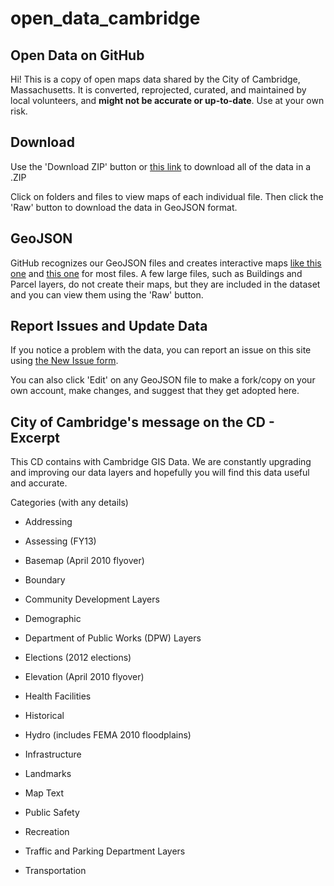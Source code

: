 open_data_cambridge
===================

## Open Data on GitHub

Hi! This is a copy of open maps data shared by the City of Cambridge, Massachusetts.
It is converted, reprojected, curated, and maintained by local volunteers, and <strong>might not be
accurate or up-to-date</strong>. Use at your own risk.

## Download

Use the 'Download ZIP' button or
<a href="https://github.com/codeforboston/open_data_cambridge/archive/master.zip">this link</a> to download all of the data in a .ZIP

Click on folders and files to view maps of each individual file. Then click the 'Raw' button to download the data in GeoJSON format.

## GeoJSON

GitHub recognizes our GeoJSON files and creates interactive maps
<a href="https://github.com/codeforboston/open_data_cambridge/blob/master/Transit/SubwayStations.geojson">like this one</a>
and <a href="https://github.com/codeforboston/open_data_cambridge/blob/master/Hydro/Wetlands.geojson">this one</a>
for most files.  A few large files, such as Buildings and Parcel layers, do not create their maps, but they are included in the dataset
and you can view them using the 'Raw' button.

## Report Issues and Update Data

If you notice a problem with the data, you can report an issue on this site using <a href="https://github.com/codeforboston/open_data_cambridge/issues/new">the New Issue form</a>.

You can also click 'Edit' on any GeoJSON file to make a fork/copy on your own account, make changes, and suggest that they get adopted here.

## City of Cambridge's message on the CD - Excerpt

This CD contains with Cambridge GIS Data. We are constantly upgrading and improving our data layers and hopefully you will find this data useful and accurate. 

Categories (with any details)

* Addressing

* Assessing (FY13)

* Basemap (April 2010 flyover)

* Boundary

* Community Development Layers

* Demographic

* Department of Public Works (DPW) Layers

* Elections (2012 elections)

* Elevation (April 2010 flyover)

* Health Facilities

* Historical

* Hydro (includes FEMA 2010 floodplains)

* Infrastructure

* Landmarks

* Map Text

* Public Safety

* Recreation

* Traffic and Parking Department Layers

* Transportation